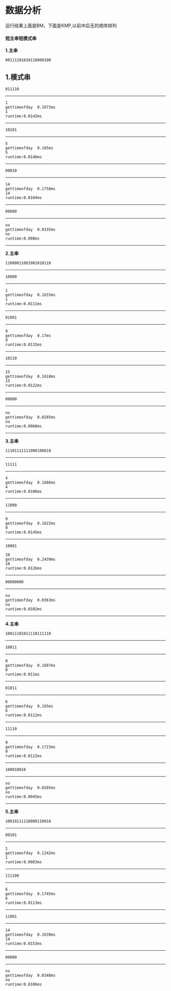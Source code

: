 # 数据分析
运行结果上面是BM，下面是KMP,以前中后无的顺序排列
#### 短主串短模式串
**1.主串**
```
00111101010110000100
```
**1.模式串**
---
```
011110
```
---
```
1
gettimeofday  0.1673ms
1
runtime:0.0142ms
```
---
```
10101
```
---
```
5
gettimeofday  0.165ms
5
runtime:0.0146ms
```
---
```
00010
```
---
```
14
gettimeofday  0.1758ms
14
runtime:0.0104ms
```
---
```
00000
```
---
```
no
gettimeofday  0.0335ms
no
runtime:0.008ms
```
---
**2.主串**
```
11000011001001010110
```
---
```
10000
```
---
```
1
gettimeofday  0.1633ms
1
runtime:0.0111ms
```
---
```
01001
```
---
```
9
gettimeofday  0.17ms
9
runtime:0.0115ms
```
---
```
10110
```
---
```
15
gettimeofday  0.1618ms
15
runtime:0.0122ms
```
---
```
00000
```
---
```
no
gettimeofday  0.0285ms
no
runtime:0.0068ms
```
---
**3.主串**
```
11101111111000100010
```
---
```
11111
```
---
```
4
gettimeofday  0.1686ms
4
runtime:0.0106ms
```
---
```
11000
```
---
```
9
gettimeofday  0.1622ms
9
runtime:0.0145ms
```
---
```
10001
```
```
10
gettimeofday  0.2439ms
10
runtime:0.0126ms
```
---
```
00000000
```
---
```
no
gettimeofday  0.0363ms
no
runtime:0.0102ms
```
---
**4.主串**
```
10011101011110111110
```
---
```
10011
```
---
```
0
gettimeofday  0.1607ms
0
runtime:0.011ms
```
---
```
01011
```
---
```
6
gettimeofday  0.165ms
6
runtime:0.0112ms
```
---
```
11110
```
---
```
9
gettimeofday  0.1723ms
9
runtime:0.0112ms
```
---
```
100010010
```
---
```
no
gettimeofday  0.0205ms
no
runtime:0.0045ms
```
---
**5.主串**
```
10010111110000110010
```
---
```
00101
```
---
```
1
gettimeofday  0.1242ms
1
runtime:0.0083ms
```
---
```
111100
```
---
```
6
gettimeofday  0.1745ms
6
runtime:0.0113ms
```
---
```
11001
```
---
```
14
gettimeofday  0.1639ms
14
runtime:0.0153ms
```
---
```
00000
```
---
```
no
gettimeofday  0.0348ms
no
runtime:0.0106ms

```





















































